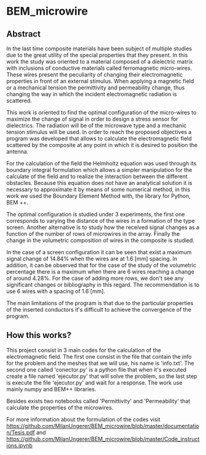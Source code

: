 # BEM_microwire

## Abstract

In the last time composite materials have been subject of multiple studies due to the great utility of the special properties that they present. In this work the study was oriented to a material composed of a dielectric matrix with inclusions of conductive materials called ferromagnetic micro-wires. These wires present the peculiarity of changing their electromagnetic properties in front of an external stimulus. When applying a magnetic field or a mechanical tension the permittivity and permeability change, thus changing the way in which the incident electromagnetic radiation is scattered.

This work is oriented to find the optimal configuration of the micro-wires to maximize the change of signal in order to design a stress sensor for dielectrics. The radiation will be of the microwave type and a mechanic tension stimulus will be used. In order to reach the proposed objectives a program was developed that allows to calculate the electromagnetic field scattered by the composite at any point in which it is desired to position the antenna.

For the calculation of the field the Helmholtz equation was used through its boundary integral formulation which allows a simpler manipulation for the calculate of the field and to realize the interaction between the different obstacles. Because this equation does not have an analytical solution it is necessary to approximate it by means of some numerical method, in this work we used the Boundary Element Method with, the library for Python, BEM ++.

The optimal configuration is studied under 3 experiments, the first one corresponds to varying the distance of the wires in a formation of the type screen. Another alternative is to study how the received signal changes as a function of the number of rows of microwires in the array. Finally the change in the volumetric composition of wires in the composite is studied.

In the case of a screen configuration it can be seen that exist a maximum signal change of 14.84% when the wires are at 1.6 [mm] spacing. In addition, it can be observed that for the case of the study of the volumetric percentage there is a maximum when there are 6 wires reaching a change of around 4.28%. For the case of adding more rows, we don't see any significant changes or bibliography in this regard. The recommendation is to use 6 wires with a spacing of 1.6 [mm].

The main limitations of the program is that due to the particular properties of the inserted conductors it's difficult to achieve the convergence of the program. 

## How this works?

This project consist in 3 main codes for the calculation of the electromagnetic field. The first one consist in the file that contain the info for the problem and the meshes that we will use, his name is 'info.txt'. The second one called 'conector.py' is a python file that when it's executed create a file named 'ejecutor.py' that will solve the problem, so the last step is execute the file 'ejecutor.py' and wait for a response. The work use mainly numpy and BEM++ libraries.

Besides exists two notebooks called 'Permittivity' and 'Permeability' that calculate the properties of the microwires.

For more information about the formulation of the codes visit https://github.com/MilanUngerer/BEM_microwire/blob/master/documentation/Tesis.pdf and https://github.com/MilanUngerer/BEM_microwire/blob/master/Code_instructions.ipynb
